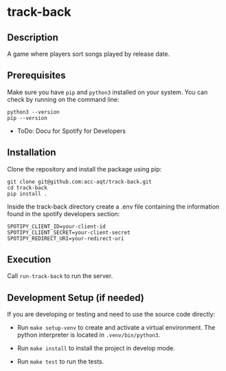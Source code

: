 # track-back

## Description

A game where players sort songs played by release date.

## Prerequisites
Make sure you have `pip` and `python3` installed on your system. You can check by running on the command line:

```
python3 --version
pip --version
```

- ToDo: Docu for Spotify for Developers

## Installation

Clone the repository and install the package using pip:

```
git clone git@github.com:acc-aqt/track-back.git
cd track-back
pip install .
```

Inside the track-back directory create a .env file containing the information found in the spotify developers section:

```
SPOTIPY_CLIENT_ID=your-client-id
SPOTIPY_CLIENT_SECRET=your-client-secret
SPOTIPY_REDIRECT_URI=your-redirect-uri
```

## Execution

Call `run-track-back` to run the server.

## Development Setup (if needed)

If you are developing or testing and need to use the source code directly:

- Run `make setup-venv` to create and activate a virtual environment. The python interpreter is located in `.venv/bin/python3`.

- Run `make install` to install the project in develop mode.

- Run `make test` to run the tests.